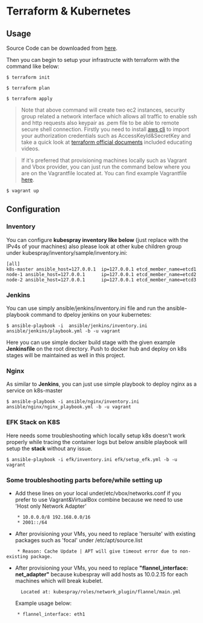 # Terraform & Kubernetes

## Usage
Source Code can be downloaded from [here](https://github.com/emre-23/london.git).

Then you can begin to setup your infrastructe with terraform with the command like below:
```shell
$ terraform init 
```

```shell
$ terraform plan 
```

```shell
$ terraform apply
```

> Note that above command will create two ec2 instances, security group related a network interface which allows all traffic to enable ssh and http requests also keypair as .pem file to be able to remote secure shell connection. Firstly you need to install [aws cli](https://docs.aws.amazon.com/cli/latest/userguide/getting-started-install.html) to import your authorization credentials such as AccessKeyId&SecretKey and take a quick look at [terraform official documents](https://learn.hashicorp.com/tutorials/terraform/aws-build) included educating videos.

> If it's preferred that provisioning machines locally such as Vagrant and Vbox provider, you can just run the command below where you are on the Vagrantfile located at. You can find example Vagrantfile [here](https://github.com/bilalcaliskan/vagrant-ansible-lab/blob/master/Vagrantfile).

```shell
$ vagrant up
```
## Configuration
### Inventory
You can configure **kubespray inventory like below** (just replace with the IPv4s of your machines) also please look at other kube children group under kubespray/inventory/sample/inventory.ini:
```
[all]
k8s-master ansible_host=127.0.0.1  ip=127.0.0.1 etcd_member_name=etcd1
node-1 ansible_host=127.0.0.1      ip=127.0.0.1 etcd_member_name=etcd2
node-2 ansible_host=127.0.0.1      ip=127.0.0.1 etcd_member_name=etcd3
```
### Jenkins
You can use simply ansible/jenkins/inventory.ini file and run the ansible-playbook command to dpeloy jenkins on your kubernetes:

```shell
$ ansible-playbook -i  ansible/jenkins/inventory.ini ansible/jenkins/playbook.yml -b -u vagrant
```
Here you can use simple docker build stage with the given example **Jenkinsfile** on the root directory. Push to docker hub and deploy on k8s stages will be maintained as well in this project.

### Nginx
As similar to **Jenkins**, you can just use simple playbook to deploy nginx as a service on k8s-master
```shell
$ ansible-playbook -i ansible/nginx/inventory.ini ansible/nginx/nginx_playbook.yml -b -u vagrant
```
### EFK Stack on K8S
Here needs some troubleshooting which locally setup k8s doesn't work properly while tracing the container logs but below ansible playbook will setup the **stack** without any issue.
```shell
$ ansible-playbook -i efk/inventory.ini efk/setup_efk.yml -b -u vagrant
```

### Some troubleshooting parts before/while setting up
- Add these lines on your local under/etc/vbox/networks.conf if you prefer to use Vagrant&VirtualBox combine because we need to use 'Host only Network Adapter'
```shell
    * 10.0.0.0/8 192.168.0.0/16
    * 2001::/64
```
- After provisioning your VMs, you need to replace 'hersuite' with existing packages such as 'focal' under /etc/apt/source.list
```shell
    * Reason: Cache Update | APT will give timeout error due to non-existing package.
```
- After provisioning your VMs, you need to replace **"flannel_interface: net_adapter"** because kubespray will add hosts as 10.0.2.15 for each machines which will break kubelet. 

        Located at: kubespray/roles/network_plugin/flannel/main.yml

    Example usage below:
```shell
    * flannel_interface: eth1
```
